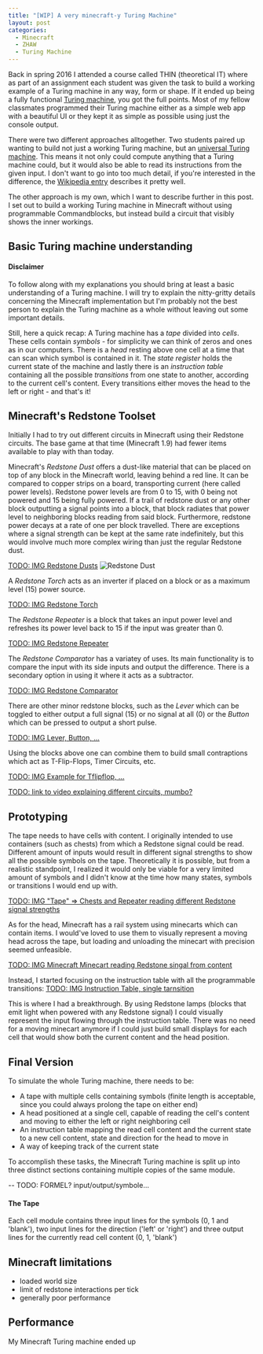 ```yaml
---
title: "[WIP] A very minecraft-y Turing Machine"
layout: post
categories:
  - Minecraft
  - ZHAW
  - Turing Machine
---
```


Back in spring 2016 I attended a course called THIN (theoretical IT) where as part of an assignment each student was given the task to build a working example of a Turing machine in any way, form or shape. If it ended up being a fully functional [Turing machine](https://en.wikipedia.org/wiki/Turing_machine), you got the full points. Most of my fellow classmates programmed their Turing machine either as a simple web app with a beautiful UI or they kept it as simple as possible using just the console output.

There were two different approaches alltogether. Two students paired up wanting to build not just a working Turing machine, but an [universal Turing machine](https://en.wikipedia.org/wiki/Universal_Turing_machine). This means it not only could compute anything that a Turing machine could, but it would also be able to read its instructions from the given input. I don't want to go into too much detail, if you're interested in the difference, the [Wikipedia entry](https://en.wikipedia.org/wiki/Universal_Turing_machine) describes it pretty well.

The other approach is my own, which I want to describe further in this post. I set out to build a working Turing machine in Minecraft without using programmable Commandblocks, but instead build a circuit that visibly shows the inner workings.

## Basic Turing machine understanding

#### Disclaimer
To follow along with my explanations you should bring at least a basic understanding of a Turing machine. I will try to explain the nitty-gritty details concerning the Minecraft implementation but I'm probably not the best person to explain the Turing machine as a whole without leaving out some important details.

Still, here a quick recap:
A Turing machine has a *tape* divided into *cells*. These cells contain *symbols* - for simplicity we can think of zeros and ones as in our computers. There is a *head* resting above one cell at a time that can scan which symbol is contained in it. The *state register* holds the current state of the machine and lastly there is an *instruction table* containing all the possible *transitions* from one state to another, according to the current cell's content. Every transitions either moves the head to the left or right - and that's it!

## Minecraft's Redstone Toolset
Initially I had to try out different circuits in Minecraft using their Redstone circuits. The base game at that time (Minecraft 1.9) had fewer items available to play with than today.

Minecraft's *Redstone Dust* offers a dust-like material that can be placed on top of any block in the Minecraft world, leaving behind a red line. It can be compared to copper strips on a board, transporting current (here called power levels). Redstone power levels are from 0 to 15, with 0 being not powered and 15 being fully powered. If a trail of redstone dust or any other block outputting a signal points into a block, that block radiates that power level to neighboring blocks reading from said block. Furthermore, redstone power decays at a rate of one per block travelled. There are exceptions where a signal strength can be kept at the same rate indefinitely, but this would involve much more complex wiring than just the regular Redstone dust.

[TODO: IMG Redstone Dusts](#)
![Redstone Dust](http://edualc.github.io/images/claude_lehmann.jpg)

A *Redstone Torch* acts as an inverter if placed on a block or as a maximum level (15) power source.

[TODO: IMG Redstone Torch](#)

The *Redstone Repeater* is a block that takes an input power level and refreshes its power level back to 15 if the input was greater than 0.

[TODO: IMG Redstone Repeater](#)

The *Redstone Comparator* has a variatey of uses. Its main functionality is to compare the input with its side inputs and output the difference. There is a secondary option in using it where it acts as a subtractor.

[TODO: IMG Redstone Comparator](#)

There are other minor redstone blocks, such as the *Lever* which can be toggled to either output a full signal (15) or no signal at all (0) or the *Button* which can be pressed to output a short pulse.

[TODO: IMG Lever, Button, ...](#)

Using the blocks above one can combine them to build small contraptions which act as T-Flip-Flops, Timer Circuits, etc.

[TODO: IMG Example for Tflipflop, ...](...)

[TODO: link to video explaining different circuits, mumbo?](...)

## Prototyping

The tape needs to have cells with content. I originally intended to use containers (such as chests) from which a Redstone signal could be read. Different amount of inputs would result in different signal strengths to show all the possible symbols on the tape. Theoretically it is possible, but from a realistic standpoint, I realized it would only be viable for a very limited amount of symbols and I didn't know at the time how many states, symbols or transitions I would end up with.

[TODO: IMG "Tape" => Chests and Repeater reading different Redstone signal strengths](...)

As for the head, Minecraft has a rail system using minecarts which can contain items. I would've loved to use them to visually represent a moving head across the tape, but loading and unloading the minecart with precision seemed unfeasible.

[TODO: IMG Minecraft Minecart reading Redstone singal from content](...)

Instead, I started focusing on the instruction table with all the programmable transitions:
[TODO: IMG Instruction Table, single tarnsition](...)

This is where I had a breakthrough. By using Redstone lamps (blocks that emit light when powered with any Redstone signal) I could visually represent the input flowing through the instruction table. There was no need for a moving minecart anymore if I could just build small displays for each cell that would show both the current content and the head position.

## Final Version

To simulate the whole Turing machine, there needs to be:
- A tape with multiple cells containing symbols (finite length is acceptable, since you could always prolong the tape on either end)
- A head positioned at a single cell, capable of reading the cell's content and moving to either the left or right neighboring cell
- An instruction table mapping the read cell content and the current state to a new cell content, state and direction for the head to move in
- A way of keeping track of the current state

To accomplish these tasks, the Minecraft Turing machine is split up into three distinct sections containing multiple copies of the same module.

-- TODO: FORMEL? input/output/symbole... 

#### The Tape

Each cell module contains three input lines for the symbols (0, 1 and 'blank'), two input lines for the direction ('left' or 'right') and three output lines for the currently read cell content (0, 1, 'blank')


## Minecraft limitations

- loaded world size
- limit of redstone interactions per tick
- generally poor performance

## Performance

My Minecraft Turing machine ended up